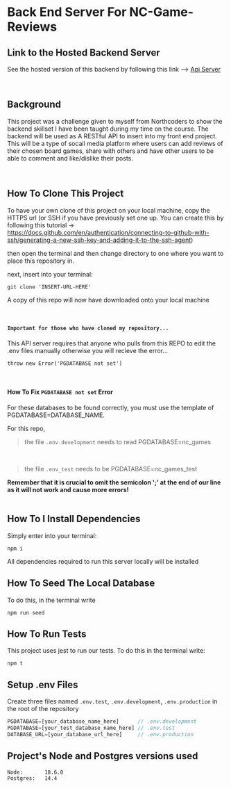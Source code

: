 # Back End Server For NC-Game-Reviews
## Link to the Hosted Backend Server

See the hosted version of this backend by following this link --> [Api Server](https://nc-reviews-games.cyclic.app/)

<br>

## Background

This project was a challenge given to myself from Northcoders to show the backend skillset I have been taught during my time on the course. The backend will be used as A RESTful API to insert into my front end project. This will be a type of socail media platform where users can add reviews of their chosen board games, share with others and have other users to be able to comment and like/dislike their posts.

<br>

## How To Clone This Project

To have your own clone of this project on your local machine, copy the HTTPS url (or SSH if you have previously set one up. You can create this by following this tutorial -> https://docs.github.com/en/authentication/connecting-to-github-with-ssh/generating-a-new-ssh-key-and-adding-it-to-the-ssh-agent)

then open the terminal and then change directory to one where you want to place this repository in.

next, insert into your terminal:

```console
git clone 'INSERT-URL-HERE'
```

A copy of this repo will now have downloaded onto your local machine

<br>

#### **`Important for those who have cloned my repository...`**


This API server requires that anyone who pulls from this REPO to edit the .env files manually otherwise you will recieve the error...
<br>

```console
throw new Error('PGDATABASE not set')
```
<br>

#### How To Fix `PGDATABASE not set` Error

For these databases to be found correctly, you must use the template of PGDATABASE=DATABASE_NAME.

For this repo,

>the file `.env.development` needs to read PGDATABASE=nc_games
<br>

>the file `.env_test` needs to be PGDATABASE=nc_games_test


**Remember that it is crucial to omit the semicolon ';' at the end of our line as it will not work and cause more errors!**
<br>
<br>

## How To I Install Dependencies

Simply enter into your terminal:
```console
npm i
```
All dependencies required to run this server locally will be installed

## How To Seed The Local Database

To do this, in the terminal write

```console
npm run seed
```

## How To Run Tests

This project uses jest to run our tests. To do this in the terminal write:

```console
npm t
```

## Setup .env Files

Create three files named `.env.test`, `.env.development`, `.env.production` in the root of the repository

```js
PGDATABASE=[your_database_name_here]      // .env.development
PGDATABASE=[your_test_database_name_here] // .env.test
DATABASE_URL=[your_database_url_here]     // .env.production
```

## Project's Node and Postgres versions used
```
Node:       18.6.0
Postgres:   14.4
```